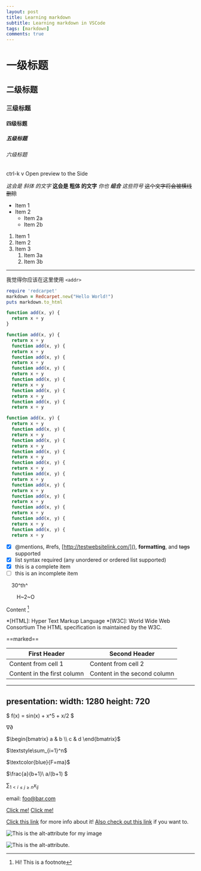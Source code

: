 ```yaml
---
layout: post
title: Learning markdown
subtitle: Learning markdown in VSCode
tags: [markdown]
comments: true
---
```


# 一级标题
## 二级标题
### 三级标题
#### 四级标题
##### 五级标题
###### 六级标题

ctrl-k v	Open preview to the Side

*这会是 斜体 的文字*
**这会是 粗体 的文字**
*你也 **组合** 这些符号*
~~这个文字将会被横线删除~~

* Item 1
* Item 2
  * Item 2a
  * Item 2b

1. Item 1
1. Item 2
1. Item 3
   1. Item 3a
   1. Item 3b

---

我觉得你应该在这里使用 `<addr>` 

```ruby
require 'redcarpet'
markdown = Redcarpet.new("Hello World!")
puts markdown.to_html
```

```javascript {.line-numbers}
function add(x, y) {
  return x + y
}
```

```javascript {highlight=10}
function add(x, y) {
  return x + y
  function add(x, y) {
  return x + y
  function add(x, y) {
  return x + y
  function add(x, y) {
  return x + y
  function add(x, y) {
  return x + y
  function add(x, y) {
  return x + y
  function add(x, y) {
  return x + y

```

```javascript {highlight=[1-10,15,20-22]}
function add(x, y) {
  return x + y
  function add(x, y) {
  return x + y
  function add(x, y) {
  return x + y
  function add(x, y) {
  return x + y
  function add(x, y) {
  return x + y
  function add(x, y) {
  return x + y
  function add(x, y) {
  return x + y
  function add(x, y) {
  return x + y
  function add(x, y) {
  return x + y
  function add(x, y) {
  return x + y
  function add(x, y) {
  return x + y
```

- [x] @mentions, #refs, [http://testwebsitelink.com/](), **formatting**, and <del>tags</del> supported
- [x] list syntax required (any unordered or ordered list supported)
- [x] this is a complete item
- [ ] this is an incomplete item

&ensp;&ensp;30^th^

&emsp;&emsp;H~2~O

Content [^1]

[^1]: Hi! This is a footnote

*[HTML]: Hyper Text Markup Language
*[W3C]:  World Wide Web Consortium
The HTML specification is maintained by the W3C.

==marked==

First Header | Second Header
------------ | -------------
Content from cell 1 | Content from cell 2
Content in the first column | Content in the second column

---
presentation:
  width: 1280
  height: 720
---

$ f(x) = sin(x) + x^5 + x/2 $

$\nabla \partial$

$\begin{bmatrix}
   a & b \\
   c & d
\end{bmatrix}$

$\textstyle\sum_{i=1}^n$

$\textcolor{blue}{F=ma}$

$\frac{a}{b+1}\\ 
a/(b+1)
$

$\sum_{1 < i\le j\ge n} x_{ij}$

email: foo@bar.com

[Click me!](http://test.com/)
[Click me!](http://test.com/ "Link to Test.com")

[Click this link][link1] for more info about it!
[Also check out this link][foobar] if you want to.

[link1]: http://test.com/ "Cool!"
[foobar]: http://foobar.biz/ "Alright!"

![This is the alt-attribute for my image](http://baidu.com/pic/doge.png "An optional title")

![This is the alt-attribute.][myimage]

[myimage]: /home/yi/Documents/LearningSeries/Font_2.PNG "if you need a title, it's here"
